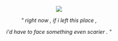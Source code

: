 <p align="center"> 
<img src="https://github.com/itsONLYS3X/FENTanyl/blob/c1ef287463da7484f31d09e9941fdd01e7461d3a/Untitled522_20250120152738.png">

<p align="center">
  <i>" right now , if i left this place ,
<p align="center">
  i'd have to face something even scarier . "</i>

  <p align="center">
<img src="">
